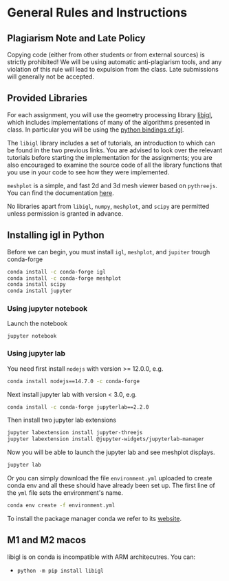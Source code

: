 # General Rules and Instructions

## Plagiarism Note and Late Policy
Copying code (either from other students or from external sources) is strictly
prohibited! We will be using automatic anti-plagiarism tools, and any violation
of this rule will lead to expulsion from the class. Late submissions will
generally not be accepted.

## Provided Libraries
For each assignment, you will use the geometry processing library [libigl](https://github.com/libigl/libigl/), which includes implementations of many of the algorithms presented in class.
In particular you will be using the [python bindings of igl](https://libigl.github.io/libigl-python-bindings/).

The `libigl` library includes a set of tutorials, an introduction to which can be found in the two previous links. You are advised to look over the relevant tutorials before starting the implementation for the assignments; you are also encouraged to examine the source code of all the library functions that you use in your code to see how they were
implemented.

`meshplot` is a simple, and fast 2d and 3d mesh viewer based on `pythreejs`. You can find the documentation [here](https://skoch9.github.io/meshplot/).



No libraries apart from `libigl`, `numpy`, `meshplot`, and `scipy` are permitted unless permission is granted in advance.

## Installing igl in Python

Before we can begin, you must install `igl`, `meshplot`, and `jupiter` trough conda-forge
```bash
conda install -c conda-forge igl
conda install -c conda-forge meshplot
conda install scipy
conda install jupyter
```

### Using jupyter notebook
Launch the notebook
```
jupyter notebook
```

### Using jupyter lab
You need first install `nodejs` with version >= 12.0.0, e.g.
```bash
conda install nodejs==14.7.0 -c conda-forge
```
Next install jupyter lab with version < 3.0, e.g.
```bash
conda install -c conda-forge jupyterlab==2.2.0
```
Then install two jupyter lab extensions
```bash
jupyter labextension install jupyter-threejs
jupyter labextension install @jupyter-widgets/jupyterlab-manager
```
Now you will be able to launch the jupyter lab and see meshplot displays.
```bash
jupyter lab
```

Or you can simply download the file `environment.yml` uploaded to create conda env and all these should have already been set up. The first line of the `yml` file sets the environment's name.
```bash
conda env create -f environment.yml
```

To install the package manager conda we refer to its [website](https://docs.conda.io/en/latest/miniconda.html).


## M1 and M2 macos
libigl is on conda is incompatible with ARM architecutres. You can:
- `python -m pip install libigl`